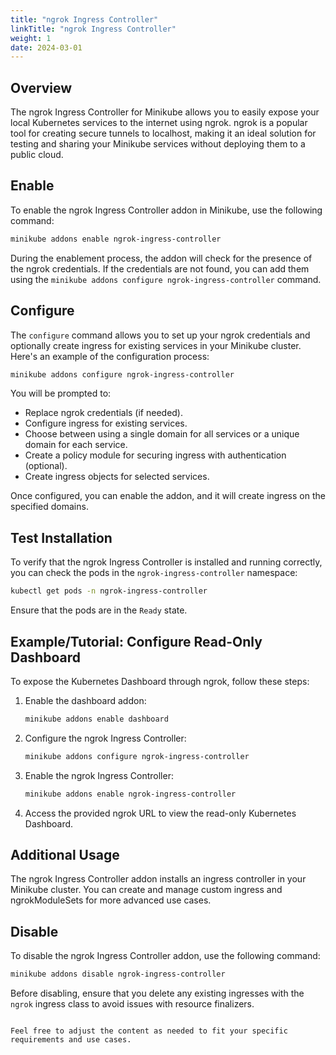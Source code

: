 ```yaml
---
title: "ngrok Ingress Controller"
linkTitle: "ngrok Ingress Controller"
weight: 1
date: 2024-03-01
---
```


## Overview

The ngrok Ingress Controller for Minikube allows you to easily expose your local Kubernetes services to the internet using ngrok. ngrok is a popular tool for creating secure tunnels to localhost, making it an ideal solution for testing and sharing your Minikube services without deploying them to a public cloud.

## Enable

To enable the ngrok Ingress Controller addon in Minikube, use the following command:

```bash
minikube addons enable ngrok-ingress-controller
```

During the enablement process, the addon will check for the presence of the ngrok credentials. If the credentials are not found, you can add them using the `minikube addons configure ngrok-ingress-controller` command.

## Configure

The `configure` command allows you to set up your ngrok credentials and optionally create ingress for existing services in your Minikube cluster. Here's an example of the configuration process:

```bash
minikube addons configure ngrok-ingress-controller
```

You will be prompted to:

- Replace ngrok credentials (if needed).
- Configure ingress for existing services.
- Choose between using a single domain for all services or a unique domain for each service.
- Create a policy module for securing ingress with authentication (optional).
- Create ingress objects for selected services.

Once configured, you can enable the addon, and it will create ingress on the specified domains.

## Test Installation

To verify that the ngrok Ingress Controller is installed and running correctly, you can check the pods in the `ngrok-ingress-controller` namespace:

```bash
kubectl get pods -n ngrok-ingress-controller
```

Ensure that the pods are in the `Ready` state.

## Example/Tutorial: Configure Read-Only Dashboard

To expose the Kubernetes Dashboard through ngrok, follow these steps:

1. Enable the dashboard addon:

   ```bash
   minikube addons enable dashboard
   ```

2. Configure the ngrok Ingress Controller:

   ```bash
   minikube addons configure ngrok-ingress-controller
   ```

3. Enable the ngrok Ingress Controller:

   ```bash
   minikube addons enable ngrok-ingress-controller
   ```

4. Access the provided ngrok URL to view the read-only Kubernetes Dashboard.

## Additional Usage

The ngrok Ingress Controller addon installs an ingress controller in your Minikube cluster. You can create and manage custom ingress and ngrokModuleSets for more advanced use cases.

## Disable

To disable the ngrok Ingress Controller addon, use the following command:

```bash
minikube addons disable ngrok-ingress-controller
```

Before disabling, ensure that you delete any existing ingresses with the `ngrok` ingress class to avoid issues with resource finalizers.
```

Feel free to adjust the content as needed to fit your specific requirements and use cases.